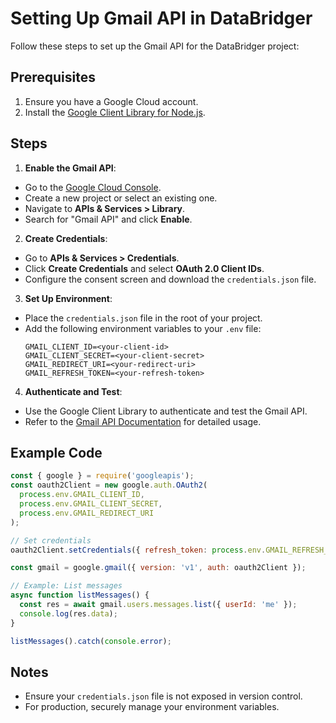 # Setting Up Gmail API in DataBridger

Follow these steps to set up the Gmail API for the DataBridger project:

## Prerequisites
1. Ensure you have a Google Cloud account.
2. Install the [Google Client Library for Node.js](https://github.com/googleapis/google-api-nodejs-client).

## Steps
1. **Enable the Gmail API**:
  - Go to the [Google Cloud Console](https://console.cloud.google.com/).
  - Create a new project or select an existing one.
  - Navigate to **APIs & Services > Library**.
  - Search for "Gmail API" and click **Enable**.

2. **Create Credentials**:
  - Go to **APIs & Services > Credentials**.
  - Click **Create Credentials** and select **OAuth 2.0 Client IDs**.
  - Configure the consent screen and download the `credentials.json` file.

3. **Set Up Environment**:
  - Place the `credentials.json` file in the root of your project.
  - Add the following environment variables to your `.env` file:
    ```env
    GMAIL_CLIENT_ID=<your-client-id>
    GMAIL_CLIENT_SECRET=<your-client-secret>
    GMAIL_REDIRECT_URI=<your-redirect-uri>
    GMAIL_REFRESH_TOKEN=<your-refresh-token>
    ```

4. **Authenticate and Test**:
  - Use the Google Client Library to authenticate and test the Gmail API.
  - Refer to the [Gmail API Documentation](https://developers.google.com/gmail/api) for detailed usage.

## Example Code
```javascript
const { google } = require('googleapis');
const oauth2Client = new google.auth.OAuth2(
  process.env.GMAIL_CLIENT_ID,
  process.env.GMAIL_CLIENT_SECRET,
  process.env.GMAIL_REDIRECT_URI
);

// Set credentials
oauth2Client.setCredentials({ refresh_token: process.env.GMAIL_REFRESH_TOKEN });

const gmail = google.gmail({ version: 'v1', auth: oauth2Client });

// Example: List messages
async function listMessages() {
  const res = await gmail.users.messages.list({ userId: 'me' });
  console.log(res.data);
}

listMessages().catch(console.error);
```

## Notes
- Ensure your `credentials.json` file is not exposed in version control.
- For production, securely manage your environment variables.
